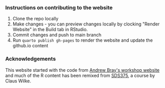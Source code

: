 ### Instructions on contributing to the website

1. Clone the repo locally
2. Make changes - you can preview changes locally by clocking "Render Website" in the Build tab in RStudio.
3. Commit changes and push to main branch
4. Run `quarto publish gh-pages` to render the website and update the github.io content

### Acknowledgements
This website started with the code from [Andrew Bray's workshop website](https://github.com/posit-conf-2023/quarto-r) and much of the R content has been remixed from [SDS375](https://github.com/wilkelab/SDS375), a course by Claus Wilke.
